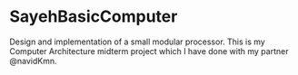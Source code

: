# SayehBasicComputer
Design and implementation of a small modular processor.
This is my Computer Architecture midterm project which I have done with my partner @navidKmn.
